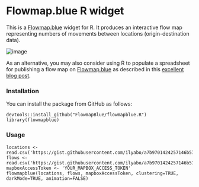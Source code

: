 # Flowmap.blue R widget

This is a [Flowmap.blue](http://flowmap.blue) widget for R.
It produces an interactive flow map representing numbers of movements between locations (origin-destination data).

![image](https://user-images.githubusercontent.com/351828/86061814-bb993800-ba67-11ea-9e76-90a75f813327.png)

As an alternative, you may also consider using R to populate a spreadsheet for publishing a flow map on [Flowmap.blue](http://flowmap.blue)
as described in this [excellent blog post](https://doodles.mountainmath.ca/blog/2020/01/06/flow-maps/).

### Installation

You can install the package from GitHub as follows:

    devtools::install_github("FlowmapBlue/flowmapblue.R")
    library(flowmapblue)
    


### Usage

    locations <- read.csv('https://gist.githubusercontent.com/ilyabo/a7b9701424257146b571149d92a14926/raw/2e9e1e9bcf64cf0090781b451037229ccb78e1b1/locations.csv')
    flows <- read.csv('https://gist.githubusercontent.com/ilyabo/a7b9701424257146b571149d92a14926/raw/2e9e1e9bcf64cf0090781b451037229ccb78e1b1/flows.csv')
    mapboxAccessToken <- 'YOUR_MAPBOX_ACCESS_TOKEN'
    flowmapblue(locations, flows, mapboxAccessToken, clustering=TRUE, darkMode=TRUE, animation=FALSE)
